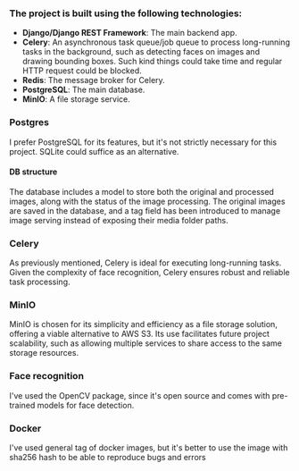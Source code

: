 ### The project is built using the following technologies:
- **Django/Django REST Framework**: The main backend app.
- **Celery**: An asynchronous task queue/job queue to process long-running tasks in the background, such as detecting faces on images and drawing bounding boxes. Such kind things could take time and regular HTTP request could be blocked.
- **Redis**: The message broker for Celery.
- **PostgreSQL**: The main database.
- **MinIO**: A file storage service.

### Postgres 
I prefer PostgreSQL for its features, but it's not strictly necessary for this project. SQLite could suffice as an alternative.
#### DB structure
The database includes a model to store both the original and processed images, along with the status of the image processing. The original images are saved in the database, and a tag field has been introduced to manage image serving instead of exposing their media folder paths.

### Celery
As previously mentioned, Celery is ideal for executing long-running tasks. Given the complexity of face recognition, Celery ensures robust and reliable task processing.

### MinIO
MinIO is chosen for its simplicity and efficiency as a file storage solution, offering a viable alternative to AWS S3. Its use facilitates future project scalability, such as allowing multiple services to share access to the same storage resources.

### Face recognition
I've used the OpenCV package, since it's open source and comes with pre-trained models for face detection.

### Docker
I've used general tag of docker images, but it's better to use the image with sha256 hash to be able to reproduce bugs and errors
